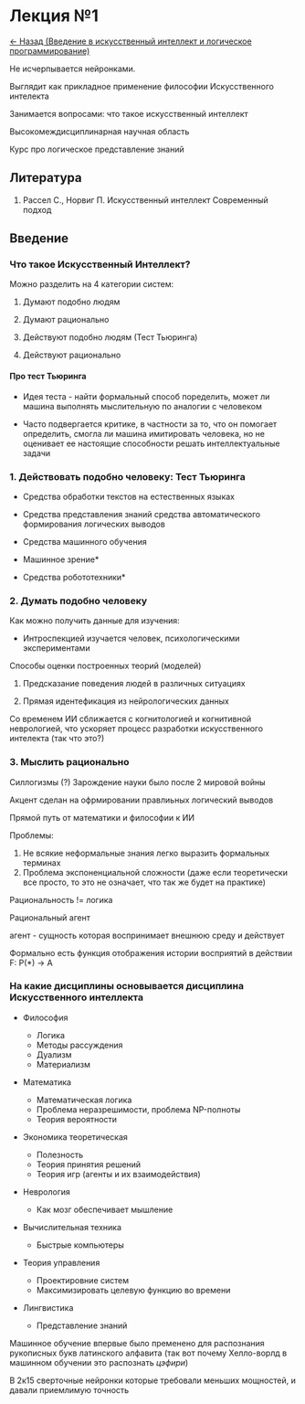 # Лекция №1

[<- Назад (Введение в искусственный интеллект и логическое программирование)](https://github.com/boorlakov/zettelkasten/tree/main/university/ai-prolog)

Не исчерпывается нейронками.

Выглядит как прикладное применение философии Искусственного интелекта

Занимается вопросами: что такое искусственный интеллект

Высокомеждисциплинарная научная область

Курс про логическое представление знаний

## Литература

1. Рассел С., Норвиг П. Искусственный интеллект Современный подход

## Введение

### Что такое Искусственный Интеллект?

Можно разделить на 4 категории систем:

1. Думают подобно людям

2. Думают рационально

3. Действуют подобно людям (Тест Тьюринга)

4. Действуют рационально

#### Про тест Тьюринга

- Идея теста - найти формальный способ поределить, может ли машина выполнять мыслительную по аналогии с человеком

- Часто подвергается критике, в частности за то, что он помогает определить, смогла ли машина имитировать человека, но не оценивает ее настоящие способности решать интеллектуальные задачи

### 1. Действовать подобно человеку: Тест Тьюринга

- Средства обработки текстов на естественных языках

- Средства представления знаний
средства автоматического формирования логических выводов

- Средства машинного обучения

- Машинное зрение*

- Средства робототехники*

### 2. Думать подобно человеку

Как можно получить данные для изучения:

- Интроспекцией изучается человек, психологическими экспериментами

Способы оценки построенных теорий (моделей)

  1. Предсказание поведения людей в различных ситуациях

  2. Прямая идентефикация из нейрологических данных

Со временем ИИ сближается с когнитологией и когнитивной неврологией, что ускоряет процесс разработки искусственного интелекта (так что это?)

### 3. Мыслить рационально

Силлогизмы (?)
Зарождение науки было после 2 мировой войны

Акцент сделан на офрмировании правлиьных логический выводов

Прямой путь от математики и философии к ИИ

Проблемы:

1. Не всякие неформальные знания легко выразить формальных терминах
2. Проблема экспоненциальной сложности (даже если теоретически все просто, то это не означает, что так же будет на практике)

Рациональность != логика

Рациональный агент

агент - сущность которая воспринимает внешнюю среду и действует

Формально есть функция отображения истории восприятий в действии F: P(*) -> A

### На какие дисциплины основывается дисциплина Искусственного интеллекта

- Философия

  - Логика
  - Методы рассуждения
  - Дуализм
  - Материализм

- Математика

  - Математическая логика
  - Проблема неразрешимости, проблема NP-полноты
  - Теория вероятности

- Экономика теоретическая
  - Полезность
  - Теория принятия решений
  - Теория игр (агенты и их взаимодействия)

- Неврология
  - Как мозг обеспечивает мышление

- Вычислительная техника
  - Быстрые компьютеры

- Теория управления
  - Проектировние систем
  - Максимизировать целевую функцию во времени

- Лингвистика
  - Представление знаний

Машинное обучение впервые было пременено для распознания рукописных букв латинского алфавита (так вот почему Хелло-ворлд в машинном обучении это распознать *цэфири*)

В 2к15 сверточные нейронки которые требовали меньших мощностей, и давали приемлимую точность
